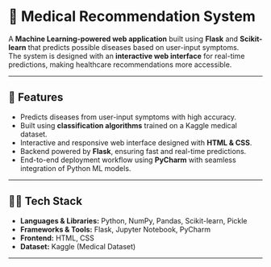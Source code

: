 # 🏥 Medical Recommendation System

A **Machine Learning-powered web application** built using **Flask** and **Scikit-learn** that predicts possible diseases based on user-input symptoms.  
The system is designed with an **interactive web interface** for real-time predictions, making healthcare recommendations more accessible.

---

## 🚀 Features
- Predicts diseases from user-input symptoms with high accuracy.
- Built using **classification algorithms** trained on a Kaggle medical dataset.
- Interactive and responsive web interface designed with **HTML & CSS**.
- Backend powered by **Flask**, ensuring fast and real-time predictions.
- End-to-end deployment workflow using **PyCharm** with seamless integration of Python ML models.

---

## 🧑‍💻 Tech Stack
- **Languages & Libraries:** Python, NumPy, Pandas, Scikit-learn, Pickle  
- **Frameworks & Tools:** Flask, Jupyter Notebook, PyCharm  
- **Frontend:** HTML, CSS  
- **Dataset:** Kaggle (Medical Dataset)  

---

